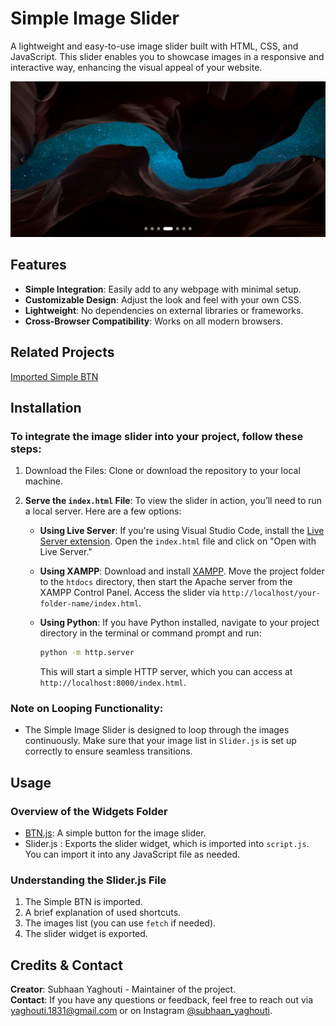 # **Simple Image Slider**

A lightweight and easy-to-use image slider built with HTML, CSS, and JavaScript. This slider enables you to showcase images in a responsive and interactive way, enhancing the visual appeal of your website.

<img src="./images/Screenshot.jpg" alt='Simple Image Slider'>

## Features

- **Simple Integration**: Easily add to any webpage with minimal setup.
- **Customizable Design**: Adjust the look and feel with your own CSS.
- **Lightweight**: No dependencies on external libraries or frameworks.
- **Cross-Browser Compatibility**: Works on all modern browsers.

## Related Projects

[Imported Simple BTN](https://github.com/S-Yaghouti/BTN)

## Installation

### To integrate the image slider into your project, follow these steps:

1. Download the Files: Clone or download the repository to your local machine.
2. **Serve the `index.html` File**: To view the slider in action, you’ll need to run a local server. Here are a few options:

   - **Using Live Server**: If you're using Visual Studio Code, install the [Live Server extension](https://marketplace.visualstudio.com/items?itemName=ritwickdey.LiveServer). Open the `index.html` file and click on "Open with Live Server."

   - **Using XAMPP**: Download and install [XAMPP](https://www.apachefriends.org/index.html). Move the project folder to the `htdocs` directory, then start the Apache server from the XAMPP Control Panel. Access the slider via `http://localhost/your-folder-name/index.html`.

   - **Using Python**: If you have Python installed, navigate to your project directory in the terminal or command prompt and run:
     ```bash
     python -m http.server
     ```
     This will start a simple HTTP server, which you can access at `http://localhost:8000/index.html`.

### Note on Looping Functionality:

- The Simple Image Slider is designed to loop through the images continuously. Make sure that your image list in `Slider.js` is set up correctly to ensure seamless transitions.

## Usage

### Overview of the Widgets Folder

- [BTN.js](https://github.com/S-Yaghouti/BTN): A simple button for the image slider.
- Slider.js : Exports the slider widget, which is imported into `script.js`. You can import it into any JavaScript file as needed.

### Understanding the Slider.js File

1. The Simple BTN is imported.
2. A brief explanation of used shortcuts.
3. The images list (you can use `fetch` if needed).
4. The slider widget is exported.

## Credits & Contact

**Creator**: Subhaan Yaghouti - Maintainer of the project.  
**Contact**: If you have any questions or feedback, feel free to reach out via [yaghouti.1831@gmail.com](mailto:yaghouti.1831@gmail.com) or on Instagram [@subhaan_yaghouti](https://www.instagram.com/subhaan_yaghouti?igsh=bmE3ZTl1bGkwaW50).
